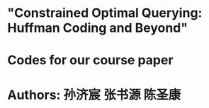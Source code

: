 # "Constrained Optimal Querying: Huffman Coding and Beyond"
# Codes for our course paper
# Authors: 孙济宸 张书源 陈圣康


